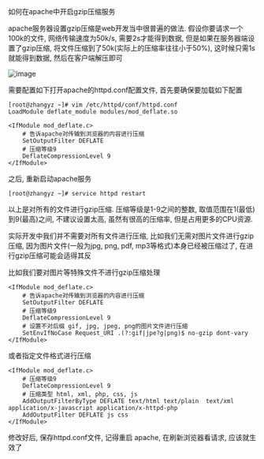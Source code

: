 如何在apache中开启gzip压缩服务

apache服务器设置gzip压缩是web开发当中很普遍的做法. 假设你要请求一个100k的文件, 网络传输速度为50k/s, 需要2s才能得到数据, 但是如果在服务器端设置了gzip压缩, 将文件压缩到了50k(实际上的压缩率往往小于50%), 这时候只需1s就能得到数据, 然后在客户端解压即可

![image](pic/1.png)

需要配置如下打开apache的httpd.conf配置文件, 首先要确保要加载如下配置

```shell
[root@zhangyz ~]# vim /etc/httpd/conf/httpd.conf
LoadModule deflate_module modules/mod_deflate.so

<IfModule mod_deflate.c>
    # 告诉apache对传输到浏览器的内容进行压缩
    SetOutputFilter DEFLATE
    # 压缩等级9
    DeflateCompressionLevel 9
</IfModule>
```

之后, 重新启动apache服务

```shell
[root@zhangyz ~]# service httpd restart
```

以上是对所有的文件进行gzip压缩. 压缩等级是1-9之间的整数, 取值范围在1(最低)到9(最高)之间, 不建议设置太高, 虽然有很高的压缩率, 但是占用更多的CPU资源.

实际开发中我们并不需要对所有文件进行压缩, 比如我们无需对图片文件进行gzip压缩, 因为图片文件(一般为jpg, png, pdf, mp3等格式)本身已经被压缩过了, 在进行gzip压缩可能会适得其反

比如我们要对图片等特殊文件不进行gzip压缩处理

```shell
<IfModule mod_deflate.c>
    # 告诉apache对传输到浏览器的内容进行压缩
    SetOutputFilter DEFLATE
    # 压缩等级9
    DeflateCompressionLevel 9
    # 设置不对后缀 gif, jpg, jpeg, png的图片文件进行压缩
    SetEnvIfNoCase Request_URI .(?:gif|jpe?g|png)$ no-gzip dont-vary
</IfModule>
```

或者指定文件格式进行压缩

```shell
<IfModule mod_deflate.c>
    # 压缩等级9
    DeflateCompressionLevel 9
    # 压缩类型 html, xml, php, css, js
    AddOutputFilterByType DEFLATE text/html text/plain  text/xml application/x-javascript application/x-httpd-php
    AddOutputFilter DEFLATE js css
</IfModule>
```

修改好后, 保存httpd.conf文件, 记得重启 apache, 在刷新浏览器看请求, 应该就生效了
